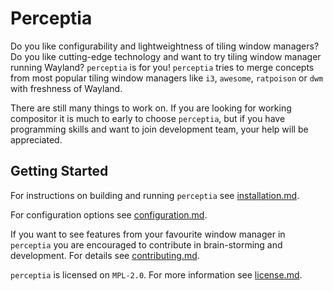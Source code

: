 Perceptia
=========

Do you like configurability and lightweightness of tiling window managers? Do you like cutting-edge
technology and want to try tiling window manager running Wayland? `perceptia` is for you!
`perceptia` tries to merge concepts from most popular tiling window managers like `i3`, `awesome`,
`ratpoison` or `dwm` with freshness of Wayland.

There are still many things to work on. If you are looking for working compositor it is much to
early to choose `perceptia`, but if you have programming skills and want to join development team,
your help will be appreciated.

Getting Started
---------------

For instructions on building and running `perceptia` see [installation.md](./info/installation.md).

For configuration options see [configuration.md](./info/configuration.md).

If you want to see features from your favourite window manager in `perceptia` you are encouraged to
contribute in brain-storming and development. For details see
[contributing.md](./info/contributing.md).

`perceptia` is licensed on `MPL-2.0`. For more information see [license.md](./info/license.md).
